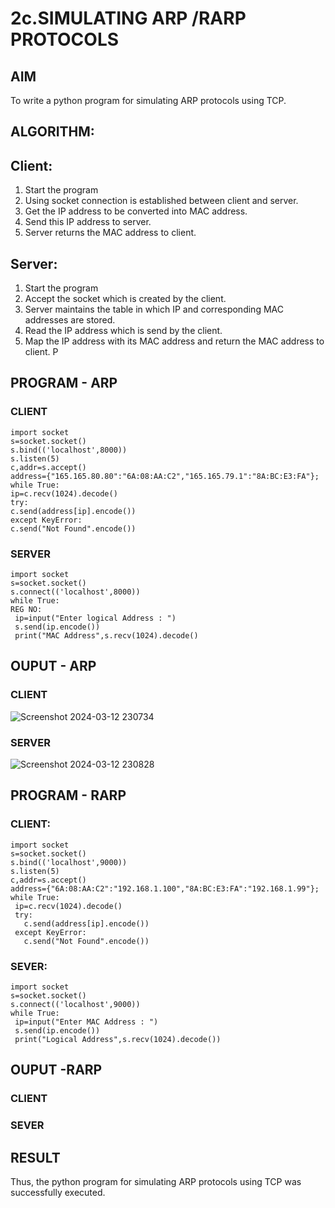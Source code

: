 # 2c.SIMULATING ARP /RARP PROTOCOLS
## AIM
To write a python program for simulating ARP protocols using TCP.
## ALGORITHM:
## Client:
1. Start the program
2. Using socket connection is established between client and server.
3. Get the IP address to be converted into MAC address.
4. Send this IP address to server.
5. Server returns the MAC address to client.
## Server:
1. Start the program
2. Accept the socket which is created by the client.
3. Server maintains the table in which IP and corresponding MAC addresses are
stored.
4. Read the IP address which is send by the client.
5. Map the IP address with its MAC address and return the MAC address to client.
P
## PROGRAM - ARP
 ### CLIENT

 ```
import socket
s=socket.socket()
s.bind(('localhost',8000))
s.listen(5)
c,addr=s.accept()
address={"165.165.80.80":"6A:08:AA:C2","165.165.79.1":"8A:BC:E3:FA"};
while True:
 ip=c.recv(1024).decode()
 try:
 c.send(address[ip].encode())
 except KeyError:
 c.send("Not Found".encode())
```
### SERVER
```
import socket
s=socket.socket()
s.connect(('localhost',8000))
while True:
REG NO:
 ip=input("Enter logical Address : ")
 s.send(ip.encode())
 print("MAC Address",s.recv(1024).decode()
```

## OUPUT - ARP
 ### CLIENT
 ![Screenshot 2024-03-12 230734](https://github.com/Johnydj123/2c.ARP_RARP_PROTOCOLS/assets/145953459/23ddad06-3e74-4049-953b-27840c539276)

 ### SERVER
 ![Screenshot 2024-03-12 230828](https://github.com/Johnydj123/2c.ARP_RARP_PROTOCOLS/assets/145953459/2ef3c629-99fb-4d9a-826e-b21a66895a87)


## PROGRAM - RARP
 ### CLIENT:
 ```
 import socket
 s=socket.socket()
 s.bind(('localhost',9000))
 s.listen(5)
 c,addr=s.accept()
 address={"6A:08:AA:C2":"192.168.1.100","8A:BC:E3:FA":"192.168.1.99"};
 while True:
  ip=c.recv(1024).decode()
  try:
    c.send(address[ip].encode())
  except KeyError:
    c.send("Not Found".encode())
```
### SEVER:
```
import socket
s=socket.socket()
s.connect(('localhost',9000))
while True:
 ip=input("Enter MAC Address : ")
 s.send(ip.encode())
 print("Logical Address",s.recv(1024).decode())
```
## OUPUT -RARP
 ### CLIENT


 ### SEVER
 
## RESULT
Thus, the python program for simulating ARP protocols using TCP was successfully 
executed.
